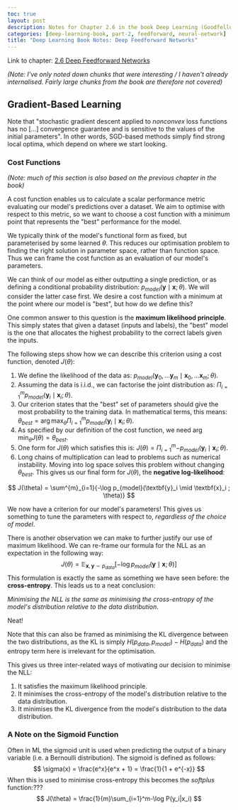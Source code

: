 ```yaml
---
toc: true
layout: post
description: Notes for Chapter 2.6 in the book Deep Learning (Goodfellow et al.).
categories: [deep-learning-book, part-2, feedforward, neural-network]
title: "Deep Learning Book Notes: Deep Feedforward Networks"
---
```


Link to chapter: [2.6 Deep Feedforward Networks](https://www.deeplearningbook.org/contents/mlp.html)

*(Note: I've only noted down chunks that were interesting / I haven't already internalised. Fairly large chunks from the book are therefore not covered)*

## Gradient-Based Learning

Note that "stochastic gradient descent applied to *nonconvex* loss functions has no [...] convergence guarantee and is sensitive to the values of the initial parameters". In other words, SGD-based methods simply find strong local optima, which depend on where we start looking.

### Cost Functions

*(Note: much of this section is also based on the previous chapter in the book)*

A cost function enables us to calculate a scalar performance metric evaluating our model's predictions over a dataset. We aim to optimise with respect to this metric, so we want to choose a cost function with a minimum point that represents the "best" performance for the model.

We typically think of the model's functional form as fixed, but parameterised by some learned $\theta$. This reduces our optimisation problem to finding the right solution in parameter space, rather than function space. Thus we can frame the cost function as an evaluation of our model's parameters.

We can think of our model as either outputting a single prediction, or as defining a conditional probability distribution: $p_{model}( \mathbf{y} \mid \textbf{x} ; \theta)$. We will consider the latter case first. We desire a cost function with a minimum at the point where our model is "best", but how do we define this?

One common answer to this question is the **maximum likelihood principle**. This simply states that given a dataset (inputs and labels), the "best" model is the one that allocates the highest probability to the correct labels given the inputs.

The following steps show how we can describe this criterion using a cost function, denoted $J(\theta)$:

1. We define the likelihood of the data as:  $p_{model}(\textbf{y}_0, \dots \textbf{y}_m \mid \textbf{x}_0, \dots \textbf{x}_m ; \theta)$.
2. Assuming the data is i.i.d., we can factorise the joint distribution as:  $\Pi^{m}_{i=1}p_{model}(\textbf{y}_i \mid \textbf{x}_i ; \theta)$.
3. Our criterion states that the "best" set of parameters should give the most probability to the training data. In mathematical terms, this means:  $\theta_{best} = \arg \max_{\theta}{\Pi^{m}_{i=1}p_{model}(\textbf{y}_i \mid \textbf{x}_i ; \theta)}$.
4. As specified by our definition of the cost function, we need  $\arg \min_\theta J(\theta) = \theta_{best}$.
5. One form for $J(\theta)$ which satisfies this is:  $J(\theta) = \Pi^{m}_{i=1}{-p_{model}(\textbf{y}_i \mid \textbf{x}_i ; \theta)}$.
6. Long chains of multiplication can lead to problems such as numerical instability. Moving into log space solves this problem without changing $\theta_{best}$. This gives us our final form for $J(\theta)$, the **negative log-likelihood**:

$$
J(\theta) = \sum^{m}_{i=1}{-\log p_{model}(\textbf{y}_i \mid \textbf{x}_i ; \theta)}
$$

We now have a criterion for our model's parameters! This gives us something to tune the parameters with respect to, *regardless of the choice of model*.

There is another observation we can make to further justify our use of maximum likelihood. We can re-frame our formula for the NLL as an expectation in the following way:
$$
J(\theta) = \mathbb{E}_{\mathbf{x}, \mathbf{y} \sim p_{data}}\left[-\log p_{model}( \mathbf{y} \mid \textbf{x} ; \theta)\right]
$$
This formulation is exactly the same as something we have seen before: the **cross-entropy**. This leads us to a neat conclusion: 

*Minimising the NLL is the same as minimising the cross-entropy of the model's distribution relative to the data distribution*.

Neat!

Note that this can also be framed as minimising the KL divergence between the two distributions, as the KL is simply $H(p_{data}, p_{model}) - H(p_{data})$ and the entropy term here is irrelevant for the optimisation.

This gives us three inter-related ways of motivating our decision to minimise the NLL:

1. It satisfies the maximum likelihood principle.
2. It minimises the cross-entropy of the model's distribution relative to the data distribution.
3. It minimises the KL divergence from the model's distribution to the data distribution.

### A Note on the Sigmoid Function

Often in ML the sigmoid unit is used when predicting the output of a binary variable (i.e. a Bernoulli distribution). The sigmoid is defined as follows:
$$
\sigma(x) = \frac{e^x}{e^x + 1} = \frac{1}{1 + e^{-x}}
$$
When this is used to minimise cross-entropy this becomes the *softplus* function:???
$$
J(\theta) = \frac{1}{m}\sum_{i=1}^m-\log P(y_i|x_i)
$$
